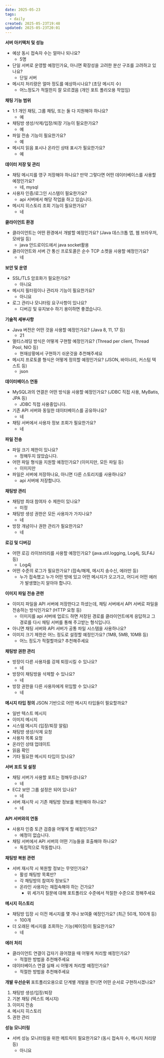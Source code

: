 ```yaml
---
date: 2025-05-23
tags:
  - daily
created: 2025-05-23T19:48
updated: 2025-05-23T20:01
---
```

**서버 아키텍처 및 성능**

- 예상 동시 접속자 수는 얼마나 되나요?
	- 5명
- 단일 서버로 운영할 예정인가요, 아니면 확장성을 고려한 분산 구조를 고려하고 있나요?
	- 단일 서버
- 메시지 처리량은 얼마 정도를 예상하시나요? (초당 메시지 수)
	- 어느정도가 적절한지 잘 모르겠음 (개인 포트 폴리오용 작업임)

**채팅 기능 범위**

- 1:1 개인 채팅, 그룹 채팅, 또는 둘 다 지원해야 하나요?
	- 예
- 채팅방 생성/삭제/입장/퇴장 기능이 필요한가요?
	- 예
- 파일 전송 기능이 필요한가요?
	- 예
- 메시지 읽음 표시나 온라인 상태 표시가 필요한가요?
	- 예

**데이터 저장 및 관리**

- 채팅 메시지를 영구 저장해야 하나요? 만약 그렇다면 어떤 데이터베이스를 사용할 예정인가요?
	- 네, mysql
- 사용자 인증/로그인 시스템이 필요한가요?
	- api 서버에서 해당 작업을 하고 있습니다.
- 메시지 히스토리 조회 기능이 필요한가요?
	- 네

**클라이언트 환경**

- 클라이언트는 어떤 환경에서 개발할 예정인가요? (Java 데스크톱 앱, 웹 브라우저, 모바일 등)
	- java 안드로이드에서 java socket활용
- 클라이언트와 서버 간 통신 프로토콜은 순수 TCP 소켓을 사용할 예정인가요?
	- 네

**보안 및 운영**

- SSL/TLS 암호화가 필요한가요?
	- 아니요
- 메시지 필터링이나 관리자 기능이 필요한가요?
	- 아니요
- 로그 관리나 모니터링 요구사항이 있나요?
	- 디버깅 및 유지보수 하기 용이하면 좋겠습니다.

**기술적 세부사항**

- Java 버전은 어떤 것을 사용할 예정인가요? (Java 8, 11, 17 등)
	- 21
- 멀티스레딩 방식은 어떻게 구현할 예정인가요? (Thread per client, Thread Pool, NIO 등)
	- 현재상황에서 구현하기 쉬운것을 추천해주세요
- 메시지 프로토콜 형식은 어떻게 정의할 예정인가요? (JSON, 바이너리, 커스텀 텍스트 등)
	- json

**데이터베이스 연동**

- MySQL과의 연결은 어떤 방식을 사용할 예정인가요? (JDBC 직접 사용, MyBatis, JPA 등)
	- JDBC 직접 사용중입니다.
- 기존 API 서버와 동일한 데이터베이스를 공유하나요?
	- 네
- 채팅 서버에서 사용자 정보 조회가 필요한가요?
	- 네

**파일 전송**

- 파일 크기 제한이 있나요?
	- 정해두지 않았습니다.
- 어떤 파일 형식을 지원할 예정인가요? (이미지만, 모든 파일 등)
	- 이미지만
- 파일은 서버에 저장하나요, 아니면 다른 스토리지를 사용하나요?
	- api 서버에 저장합니다.

**채팅방 관리**

- 채팅방 최대 참여자 수 제한이 있나요?
	- 미정
- 채팅방 생성 권한은 모든 사용자가 가지나요?
	- 네
- 방장 개념이나 권한 관리가 필요한가요?
	- 네

**로깅 및 디버깅**

- 어떤 로깅 라이브러리를 사용할 예정인가요? (java.util.logging, Log4j, SLF4J 등)
	- Log4j
- 어떤 수준의 로그가 필요한가요? (접속/해제, 메시지 송수신, 에러만 등)
	- 누가 접속했고 누가 어떤 방에 있고 어떤 메시지가 오고가고, 어디서 어떤 에러가 발생했는지 알아야 합니다.

**이미지 파일 전송 관련**

- 이미지 파일을 API 서버에 저장한다고 하셨는데, 채팅 서버에서 API 서버로 파일을 전송하는 방식인가요? (HTTP 요청 등)
	- 이미지를 api 서버에 업로드 하면 저장된 경로를 클라이언트에게 응답하고 그 경로를 다시 채팅 서버를 통해 주고받는 형식입니다.
- 아니면 채팅 서버와 API 서버가 공통 파일 시스템을 사용하나요?
- 이미지 크기 제한은 어느 정도로 설정할 예정인가요? (1MB, 5MB, 10MB 등)
	- 어느 정도가 적절할까요? 추천해주세요

**채팅방 권한 관리**

- 방장이 다른 사용자를 강제 퇴장시킬 수 있나요?
	- 네
- 방장이 채팅방을 삭제할 수 있나요?
	- 네
- 방장 권한을 다른 사용자에게 위임할 수 있나요?
	- 네

**메시지 타입 정의** JSON 기반으로 어떤 메시지 타입들이 필요할까요?

- 일반 텍스트 메시지
- 이미지 메시지
- 시스템 메시지 (입장/퇴장 알림)
- 채팅방 생성/삭제 요청
- 사용자 목록 요청
- 온라인 상태 업데이트
- 읽음 확인
- 기타 필요한 메시지 타입이 있나요?

**서버 포트 및 설정**

- 채팅 서버가 사용할 포트는 정해두셨나요?
	- 네
- EC2 보안 그룹 설정은 되어 있나요?
	- 네
- 서버 재시작 시 기존 채팅방 정보를 복원해야 하나요?
	- 네

**API 서버와의 연동**

- 사용자 인증 토큰 검증을 어떻게 할 예정인가요?
	- 예정이 없습니다.
- 채팅 서버에서 API 서버의 어떤 기능들을 호출해야 하나요?
	- 독립적으로 작동합니다.


**채팅방 복원 관련**

- 서버 재시작 시 복원할 정보는 무엇인가요?
    - 활성 채팅방 목록만?
    - 각 채팅방의 참여자 정보도?
    - 온라인 사용자는 재접속해야 하는 건가요?
	    - 위 세가지 질문에 대해 포트폴리오 수준에서 적절한 수준으로 정해주세요

**메시지 히스토리**

- 채팅방 입장 시 이전 메시지를 몇 개나 보여줄 예정인가요? (최근 50개, 100개 등)
	- 100개
- 더 오래된 메시지를 조회하는 기능(페이징)이 필요한가요?
	- 네

**에러 처리**

- 클라이언트 연결이 갑자기 끊어졌을 때 어떻게 처리할 예정인가요?
	- 적절한 방법을 추천해주세요
- 데이터베이스 연결 실패 시 어떻게 처리할 예정인가요?
	- 적절한 방법을 추천해주세요
	
**개발 우선순위** 포트폴리오용으로 단계별 개발을 한다면 어떤 순서로 구현하시겠나요?

1. 채팅방 생성/입장/퇴장
2. 기본 채팅 (텍스트 메시지)
3. 이미지 전송
4. 메시지 히스토리 
5. 권한 관리

**성능 모니터링**

- 서버 성능 모니터링을 위한 메트릭이 필요한가요? (동시 접속자 수, 메시지 처리량 등)
	- 아니요